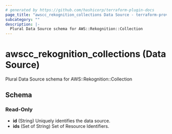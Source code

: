 ```yaml
---
# generated by https://github.com/hashicorp/terraform-plugin-docs
page_title: "awscc_rekognition_collections Data Source - terraform-provider-awscc"
subcategory: ""
description: |-
  Plural Data Source schema for AWS::Rekognition::Collection
---
```


# awscc_rekognition_collections (Data Source)

Plural Data Source schema for AWS::Rekognition::Collection



<!-- schema generated by tfplugindocs -->
## Schema

### Read-Only

- **id** (String) Uniquely identifies the data source.
- **ids** (Set of String) Set of Resource Identifiers.


